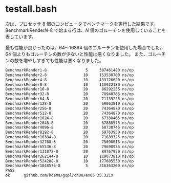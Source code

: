 # testall.bash

次は、プロセッサ 8 個のコンピュータでベンチマークを実行した結果です。
BenchmarkRender*N*-8 で始まる行は、*N* 個のゴルーチンを使用していることを表しています。

最も性能が良かったのは、64～16384 個のゴルーチンを使用した場合でした。
64 個よりもゴルーチンの数が少ないと性能は悪くなりました。
また、ゴルーチンの数を増やしすぎても性能は悪くなりました。

```txt
BenchmarkRender1-8         	       5	 307461480 ns/op
BenchmarkRender2-8         	      10	 153530700 ns/op
BenchmarkRender4-8         	      10	 133126620 ns/op
BenchmarkRender8-8         	      10	 110922180 ns/op
BenchmarkRender16-8        	      20	  86292255 ns/op
BenchmarkRender32-8        	      20	  78940785 ns/op
BenchmarkRender64-8        	      20	  71139225 ns/op
BenchmarkRender128-8       	      20	  69063810 ns/op
BenchmarkRender256-8       	      20	  74364870 ns/op
BenchmarkRender512-8       	      20	  74364870 ns/op
BenchmarkRender1024-8      	      20	  67338465 ns/op
BenchmarkRender2048-8      	      20	  67888575 ns/op
BenchmarkRender4096-8      	      20	  68738745 ns/op
BenchmarkRender8192-8      	      20	  69763950 ns/op
BenchmarkRender16384-8     	      20	  71639325 ns/op
BenchmarkRender32768-8     	      20	  75090015 ns/op
BenchmarkRender65536-8     	      20	  79690935 ns/op
BenchmarkRender131072-8    	      20	  89767950 ns/op
BenchmarkRender262144-8    	      10	 119073810 ns/op
BenchmarkRender524288-8    	      10	 177685530 ns/op
BenchmarkRender1048576-8   	       5	 316363260 ns/op
PASS
ok  	github.com/kdama/gopl/ch08/ex05	35.321s
```
